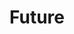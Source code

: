 ---
title: "Future"
summary: My take on what lays ahead in terms of technology—and its potential impact on society.
images:
    - https://res.cloudinary.com/ypertex/image/upload/c_fill,dpr_auto,f_auto,g_auto,h_630,q_auto,w_1200/55adf71e-3c93-4aa9-b525-1bfeb189cdd2
---